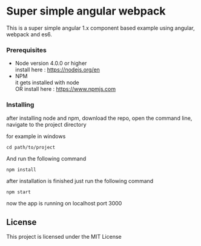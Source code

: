 # Super simple angular webpack

This is a super simple angular 1.x component based example using angular, webpack and es6.

### Prerequisites

- Node version 4.0.0 or higher
  <br>
  install here : <a href="https://nodejs.org/en/">https://nodejs.org/en</a>
- NPM
  <br>
  it gets installed with node
  <br>
  OR
  install here : <a href="https://www.npmjs.com/">https://www.npmjs.com</a>

### Installing

after installing node and npm, download the repo, open the command line, navigate to the project directory

for example in windows
```
cd path/to/project
```

And run the following command

```
npm install
```

after installation is finished just run the following command

```
npm start
```

now the app is running on localhost port 3000


## License

This project is licensed under the MIT License
